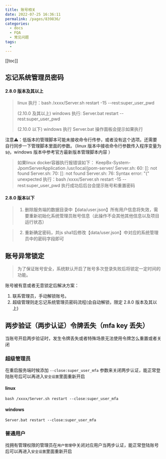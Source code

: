 ```yaml
---
title: 账号相关
date: 2022-07-25 16:36:11
permalink: /pages/839836/
categories:
  - docs
  - FQA
  - 常见问题
tags:
  - 
---
```


[[toc]]

## 忘记系统管理员密码

#### 2.8.0 版本及其以上

> linux 执行：bash /xxxx/Server.sh restart -15 --rest:super_user_pwd
> 
> (2.10.0 及其以上) windows 执行: Server.bat restart --rest:super_user_pwd
> 
> (2.10.0 以下) windows 执行 Server.bat 操作面板会提示如果执行

注意⚠️：低版本的管理脚本可能未接收命令行传参，或者没有这个选项。还需要自行同步一下管理脚本里面的参数。（linux 版本中接收命令行参数传入程序变量为 `$@`，windows 版本中参考官方最新版本管理脚本内容 ）
> 如果linux docker容器执行报错误如下：
> KeepBx-System-JpomServerApplication
/usr/local/jpom-server/
Server.sh: 60: [[: not found
Server.sh: 70: [[: not found
Server.sh: 76: Syntax error: "(" unexpected
> 执行：bash /xxxx/Server.sh restart -15 --rest:super_user_pwd
> 执行成功后后台会提示账号和重置密码


#### 2.8.0 版本以下

> 1. 删除服务端的数据目录中【data/user.json】所有用户信息将失效，需要重新初始化系统管理员账号信息（此操作不会其他其他信息以及项目运行状态）

> 2. 重新确定密码，并js sha1后修改【data/user.json】中对应的系统管理员中的密码字段即可


## 账号异常锁定

> 为了保证账号安全，系统默认开启了账号多次登录失败后将锁定一定时间的功能。

账号被有意或者无意锁定后解决方案：

1. 联系管理员，手动解锁账号。
2. 超级管理则走忘记系统管理员密码流程(会自动解锁，限定 2.8.0 版本及其以上)

## 两步验证（两步认证）令牌丢失（mfa key 丢失）

当账号开启两步验证时，发生令牌丢失或者特殊场景无法使用令牌怎么重置或者关闭

### 超级管理员

在重启服务端时候添加 `--close:super_user_mfa` 参数来关闭两步认证，能正常登陆账号后可以再进入`安全设置`里面重新开启

#### linux

```shell
bash /xxxx/Server.sh restart --close:super_user_mfa
```

#### windows

```shell
Server.bat restart --close:super_user_mfa
```

### 普通用户

找拥有管理权限的管理员在`用户管理`中关闭对应用户当两步认证，能正常登陆账号后可以再进入`安全设置`里面重新开启
